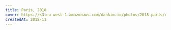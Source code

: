 ```yaml
---
title: Paris, 2018
cover: https://s3.eu-west-1.amazonaws.com/dankim.io/photos/2018-paris/cover.jpg
createdAt: 2018-11
---
```


<div class="photorow-2">
  <img src="https://s3.eu-west-1.amazonaws.com/dankim.io/photos/2018-paris/0001.jpg" alt="" class="lazyload">
  <img src="https://s3.eu-west-1.amazonaws.com/dankim.io/photos/2018-paris/0002.jpg" alt="" class="lazyload">
</div>

<img src="https://s3.eu-west-1.amazonaws.com/dankim.io/photos/2018-paris/0003.jpg" alt="" class="lazyload">
<img src="https://s3.eu-west-1.amazonaws.com/dankim.io/photos/2018-paris/0004.jpg" alt="" class="lazyload">
<img src="https://s3.eu-west-1.amazonaws.com/dankim.io/photos/2018-paris/0005.jpg" alt="" class="lazyload">

<div class="photorow-2">
  <img src="https://s3.eu-west-1.amazonaws.com/dankim.io/photos/2018-paris/0006.jpg" alt="" class="lazyload">
  <img src="https://s3.eu-west-1.amazonaws.com/dankim.io/photos/2018-paris/0007.jpg" alt="" class="lazyload">
</div>

<div class="photorow-2">
  <img src="https://s3.eu-west-1.amazonaws.com/dankim.io/photos/2018-paris/0008.jpg" alt="" class="lazyload">
  <img src="https://s3.eu-west-1.amazonaws.com/dankim.io/photos/2018-paris/0009.jpg" alt="" class="lazyload">
</div>

<img src="https://s3.eu-west-1.amazonaws.com/dankim.io/photos/2018-paris/0010.jpg" alt="" class="lazyload">

<div class="photorow-2">
  <img src="https://s3.eu-west-1.amazonaws.com/dankim.io/photos/2018-paris/0011.jpg" alt="" class="lazyload">
  <img src="https://s3.eu-west-1.amazonaws.com/dankim.io/photos/2018-paris/0012.jpg" alt="" class="lazyload">
</div>

<img src="https://s3.eu-west-1.amazonaws.com/dankim.io/photos/2018-paris/0013.jpg" alt="" class="lazyload">
<img src="https://s3.eu-west-1.amazonaws.com/dankim.io/photos/2018-paris/0014.jpg" alt="" class="lazyload">
<img src="https://s3.eu-west-1.amazonaws.com/dankim.io/photos/2018-paris/0015.jpg" alt="" class="lazyload">
<img src="https://s3.eu-west-1.amazonaws.com/dankim.io/photos/2018-paris/0016.jpg" alt="" class="lazyload">
<img src="https://s3.eu-west-1.amazonaws.com/dankim.io/photos/2018-paris/0017.jpg" alt="" class="lazyload">
<img src="https://s3.eu-west-1.amazonaws.com/dankim.io/photos/2018-paris/0018.jpg" alt="" class="lazyload">

<div class="photorow-2">
  <img src="https://s3.eu-west-1.amazonaws.com/dankim.io/photos/2018-paris/0019.jpg" alt="" class="lazyload">
  <img src="https://s3.eu-west-1.amazonaws.com/dankim.io/photos/2018-paris/0020.jpg" alt="" class="lazyload">
</div>

<div class="photorow-2">
  <img src="https://s3.eu-west-1.amazonaws.com/dankim.io/photos/2018-paris/0021.jpg" alt="" class="lazyload">
  <img src="https://s3.eu-west-1.amazonaws.com/dankim.io/photos/2018-paris/0022.jpg" alt="" class="lazyload">
</div>

<div class="photorow-2">
  <img src="https://s3.eu-west-1.amazonaws.com/dankim.io/photos/2018-paris/0023.jpg" alt="" class="lazyload">
  <img src="https://s3.eu-west-1.amazonaws.com/dankim.io/photos/2018-paris/0024.jpg" alt="" class="lazyload">
</div>

<img src="https://s3.eu-west-1.amazonaws.com/dankim.io/photos/2018-paris/0025.jpg" alt="" class="lazyload">
<img src="https://s3.eu-west-1.amazonaws.com/dankim.io/photos/2018-paris/0026.jpg" alt="" class="lazyload">
<img src="https://s3.eu-west-1.amazonaws.com/dankim.io/photos/2018-paris/0027.jpg" alt="" class="lazyload">
<img src="https://s3.eu-west-1.amazonaws.com/dankim.io/photos/2018-paris/0028.jpg" alt="" class="lazyload">

<div class="photorow-3">
  <img src="https://s3.eu-west-1.amazonaws.com/dankim.io/photos/2018-paris/0029.jpg" alt="" class="lazyload">
  <img src="https://s3.eu-west-1.amazonaws.com/dankim.io/photos/2018-paris/0030.jpg" alt="" class="lazyload">
  <img src="https://s3.eu-west-1.amazonaws.com/dankim.io/photos/2018-paris/0031.jpg" alt="" class="lazyload">
</div>

<img src="https://s3.eu-west-1.amazonaws.com/dankim.io/photos/2018-paris/0032.jpg" alt="" class="lazyload">
